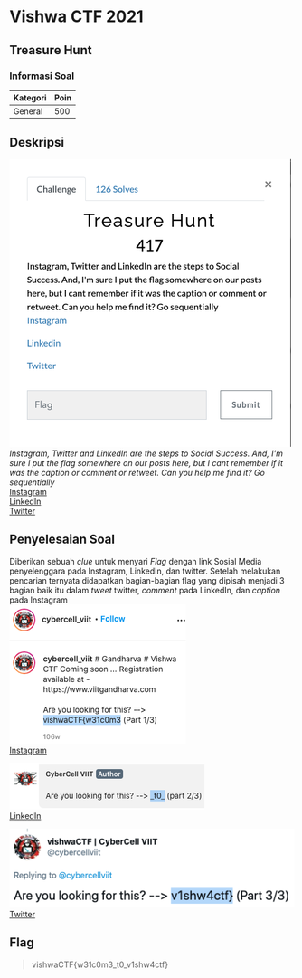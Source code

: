 # Vishwa CTF 2021
## Treasure Hunt
### Informasi Soal
| Kategori | Poin |
|----------|------|
| General | 500 |

## Deskripsi
![image](screenshot/soalTreasureHunt.png)\
*Instagram, Twitter and LinkedIn are the steps to Social Success. And, I'm sure I put the flag somewhere on our posts here, but I cant remember if it was the caption or comment or retweet. Can you help me find it? Go sequentially*\
[Instagram](https://www.instagram.com/cybercell_viit/)\
[LinkedIn](https://www.linkedin.com/company/cybercell-viit/)\
[Twitter](https://twitter.com/cybercellviit?lang=en)


## Penyelesaian Soal
Diberikan sebuah *clue* untuk menyari *Flag* dengan link Sosial Media penyelenggara pada Instagram, LinkedIn, dan twitter.
Setelah melakukan pencarian ternyata didapatkan bagian-bagian flag yang dipisah menjadi 3 bagian baik itu dalam *tweet* twitter, *comment* pada LinkedIn, dan *caption* pada Instagram\
![image](screenshot/part1.png)\
[Instagram](https://www.instagram.com/p/BuY2bhkhboO/?igshid=e16idlinida)

![image](screenshot/part2.png)\
[LinkedIn](https://www.linkedin.com/company/cybercell-viit/posts/?feedView=all)

![image](screenshot/part3.png)\
[Twitter](https://twitter.com/cybercellviit/status/1370435371599761409)


## Flag

> vishwaCTF{w31c0m3_t0_v1shw4ctf}

